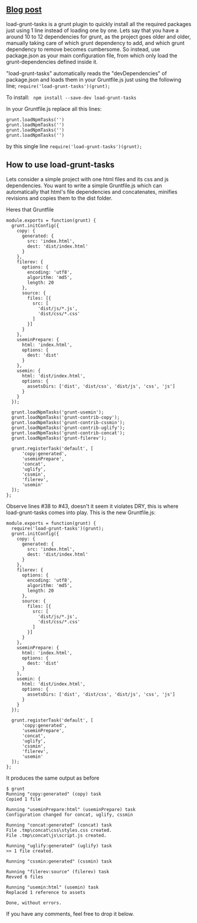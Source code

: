## [Blog post](http://grunt-tasks.com/load-grunt-tasks/ "load grunt tasks")

load-grunt-tasks is a grunt plugin to quickly install all the required packages just using 1 line instead of loading one by one. Lets say that you have a around 10 to 12 dependencies for grunt, as the project goes older and older, manually taking care of which grunt dependency to add, and which grunt dependency to remove becomes cumbersome.
So instead, use package.json as your main configuration file, from which only load the grunt-dependencies defined inside it.

"load-grunt-tasks" automatically reads the "devDependencies" of package.json and loads them in your Gruntfile.js just using the following line;
`require('load-grunt-tasks')(grunt);`

To install:
` npm install --save-dev load-grunt-tasks`

In your Gruntfile.js replace all this lines:

```
grunt.loadNpmTasks('')
grunt.loadNpmTasks('')
grunt.loadNpmTasks('')
grunt.loadNpmTasks('')
```

by this single line
`require('load-grunt-tasks')(grunt);`

## How to use load-grunt-tasks

Lets consider a simple project with one html files and its css and js dependencies.
You want to write a simple Gruntfile.js which can automatically that html's file dependencies and concatenates, minifies revisions and copies them to the dist folder.

Heres that Gruntfile
```
module.exports = function(grunt) {
  grunt.initConfig({
    copy: {
      generated: {
        src: 'index.html',
        dest: 'dist/index.html'
      }
    },
    filerev: {
      options: {
        encoding: 'utf8',
        algorithm: 'md5',
        length: 20
      },
      source: {
        files: [{
          src: [
            'dist/js/*.js',
            'dist/css/*.css'
          ]
        }]
      }
    },
    useminPrepare: {
      html: 'index.html',
      options: {
        dest: 'dist'
      }
    },
    usemin: {
      html: 'dist/index.html',
      options: {
        assetsDirs: ['dist', 'dist/css', 'dist/js', 'css', 'js']
      }
    }
  });

  grunt.loadNpmTasks('grunt-usemin');
  grunt.loadNpmTasks('grunt-contrib-copy');
  grunt.loadNpmTasks('grunt-contrib-cssmin');
  grunt.loadNpmTasks('grunt-contrib-uglify');
  grunt.loadNpmTasks('grunt-contrib-concat');
  grunt.loadNpmTasks('grunt-filerev');

  grunt.registerTask('default', [
      'copy:generated',
      'useminPrepare',
      'concat',
      'uglify',
      'cssmin',
      'filerev',
      'usemin'
  ]);
};
```

Observe lines #38 to #43, doesn't it seem it violates DRY, this is where load-grunt-tasks comes into play.
This is the new Gruntfile.js:

```
module.exports = function(grunt) {
  require('load-grunt-tasks')(grunt);
  grunt.initConfig({
    copy: {
      generated: {
        src: 'index.html',
        dest: 'dist/index.html'
      }
    },
    filerev: {
      options: {
        encoding: 'utf8',
        algorithm: 'md5',
        length: 20
      },
      source: {
        files: [{
          src: [
            'dist/js/*.js',
            'dist/css/*.css'
          ]
        }]
      }
    },
    useminPrepare: {
      html: 'index.html',
      options: {
        dest: 'dist'
      }
    },
    usemin: {
      html: 'dist/index.html',
      options: {
        assetsDirs: ['dist', 'dist/css', 'dist/js', 'css', 'js']
      }
    }
  });

  grunt.registerTask('default', [
      'copy:generated',
      'useminPrepare',
      'concat',
      'uglify',
      'cssmin',
      'filerev',
      'usemin'
  ]);
};
```

It produces the same output as before
```
$ grunt
Running "copy:generated" (copy) task
Copied 1 file

Running "useminPrepare:html" (useminPrepare) task
Configuration changed for concat, uglify, cssmin

Running "concat:generated" (concat) task
File .tmp\concat\css\styles.css created.
File .tmp\concat\js\script.js created.

Running "uglify:generated" (uglify) task
>> 1 file created.

Running "cssmin:generated" (cssmin) task

Running "filerev:source" (filerev) task
Revved 6 files

Running "usemin:html" (usemin) task
Replaced 1 reference to assets

Done, without errors.
```

If you have any comments, feel free to drop it below.